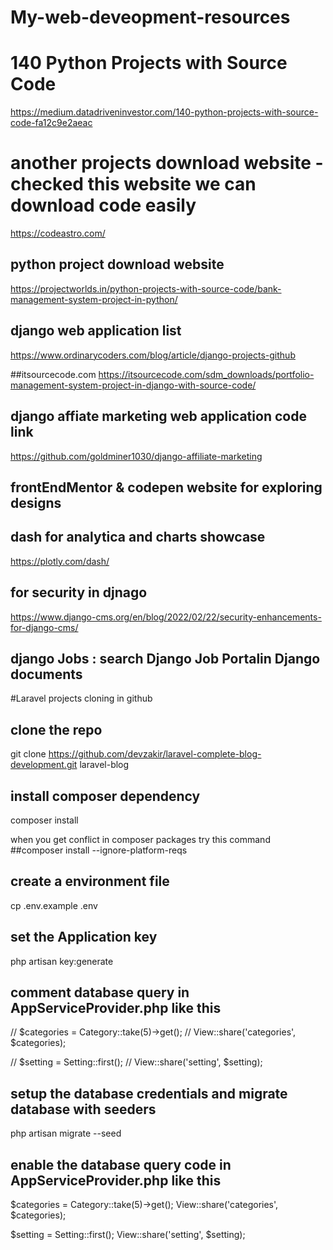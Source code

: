 # My-web-deveopment-resources

# 140 Python Projects with Source Code
https://medium.datadriveninvestor.com/140-python-projects-with-source-code-fa12c9e2aeac

# another projects download website - checked this website we can download code easily
https://codeastro.com/

## python project download website
https://projectworlds.in/python-projects-with-source-code/bank-management-system-project-in-python/

## django web application list
https://www.ordinarycoders.com/blog/article/django-projects-github

##itsourcecode.com
https://itsourcecode.com/sdm_downloads/portfolio-management-system-project-in-django-with-source-code/

## django affiate marketing web application code link 
https://github.com/goldminer1030/django-affiliate-marketing

## frontEndMentor & codepen website for exploring designs

## dash for analytica and charts showcase
https://plotly.com/dash/

## for security in djnago
https://www.django-cms.org/en/blog/2022/02/22/security-enhancements-for-django-cms/

## django Jobs : search  Django Job Portalin Django documents


#Laravel projects cloning in github
## clone the repo
git clone https://github.com/devzakir/laravel-complete-blog-development.git laravel-blog

## install composer dependency
composer install

when you get conflict in composer packages try this command
##composer install --ignore-platform-reqs

## create a environment file
cp .env.example .env

## set the Application key
php artisan key:generate

## comment database query in AppServiceProvider.php like this
// $categories = Category::take(5)->get();
// View::share('categories', $categories);

// $setting = Setting::first();
// View::share('setting', $setting);

## setup the database credentials and migrate database with seeders
php artisan migrate --seed

## enable the database query code in AppServiceProvider.php like this
$categories = Category::take(5)->get();
View::share('categories', $categories);

$setting = Setting::first();
View::share('setting', $setting);
